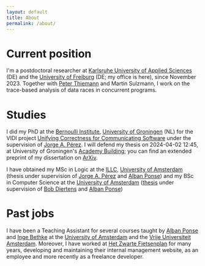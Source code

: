 ```yaml
---
layout: default
title: About
permalink: /about/
---
```


# Current position
I'm a postdoctoral researcher at [Karlsruhe University of Applied Sciences](https://h-ka.de) (DE) and the [University of Freiburg](https://www.uni-freiburg.de/) (DE; my office is here), since November 2023.
Together with [Peter Thiemann](http://www2.informatik.uni-freiburg.de/~thiemann/) and Martin Sulzmann, I work on the trace-based analysis of data races in concurrent programs.

# Studies
I did my PhD at the [Bernoulli
Institute](https://www.rug.nl/research/bernoulli/), [University of
Groningen](https://www.rug.nl/) (NL) for the VIDI project [Unifying Correctness
for Communicating Software](https://www.jperez.nl/vidi) under the supervision of
[Jorge A. Pérez](https://www.jperez.nl/).
I will defend my thesis on 2024-04-02 12:45, at University of Groningen's [Academy Building](https://maps.app.goo.gl/mZbXtoFdBy1Lcb737); you can find an extended preprint of my dissertation on [ArXiv](https://arxiv.org/abs/2402.09595).

I have obtained my MSc in Logic at the [ILLC](https://www.illc.uva.nl/),
[University of Amsterdam](https://www.uva.nl/) (thesis under supervision of
[Jorge A. Pérez](https://www.jperez.nl/) and [Alban
Ponse](https://staff.fnwi.uva.nl/a.ponse/)) and my BSc in Computer Science at
the [University of Amsterdam](https://www.uva.nl/)
([thesis](https://esc.fnwi.uva.nl/thesis/centraal/files/f522241892.pdf) under
supervision of [Bob Diertens](https://staff.fnwi.uva.nl/b.diertens/) and [Alban
Ponse](https://staff.fnwi.uva.nl/a.ponse/))

# Past jobs
I have been a Teaching Assistant for several courses taught by [Alban
Ponse](https://staff.fnwi.uva.nl/a.ponse/) and [Inge
Bethke](https://www.uva.nl/profiel/b/e/i.bethke/i.bethke.html) at the
[University of Amsterdam](https://www.uva.nl/) and the [Vrije Universiteit
Amsterdam](https://www.vu.nl/nl/index.aspx). Moreover, I have worked at [Het
Zwarte Fietsenplan](https://www.hetzwartefietsenplan.com/) for many years,
developing and maintaining their internal management website, as an employee and
more recently as a freelance developer.
